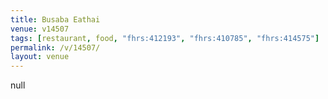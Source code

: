 ```yaml
---
title: Busaba Eathai
venue: v14507
tags: [restaurant, food, "fhrs:412193", "fhrs:410785", "fhrs:414575"]
permalink: /v/14507/
layout: venue
---
```

null